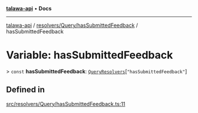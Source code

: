 [**talawa-api**](../../../../README.md) • **Docs**

***

[talawa-api](../../../../modules.md) / [resolvers/Query/hasSubmittedFeedback](../README.md) / hasSubmittedFeedback

# Variable: hasSubmittedFeedback

\> `const` **hasSubmittedFeedback**: [`QueryResolvers`](../../../../types/generatedGraphQLTypes/type-aliases/QueryResolvers.md)\[`"hasSubmittedFeedback"`\]

## Defined in

[src/resolvers/Query/hasSubmittedFeedback.ts:11](https://github.com/PalisadoesFoundation/talawa-api/blob/1f38da5423898626c6ebfa24896a9c3d008195c6/src/resolvers/Query/hasSubmittedFeedback.ts#L11)
